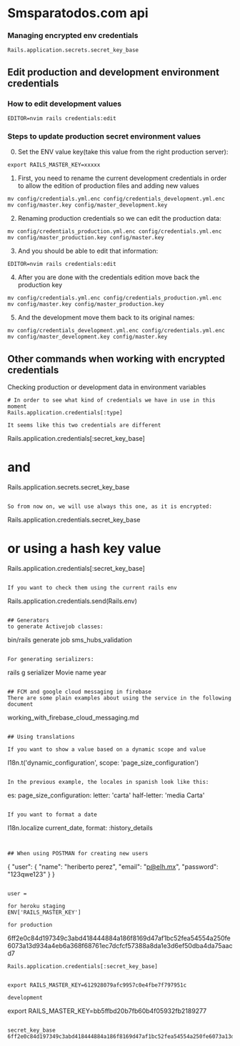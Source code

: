 Smsparatodos.com api
====================


### Managing encrypted env credentials

```
Rails.application.secrets.secret_key_base
```

## Edit production and development environment credentials

### How to edit development values
```
EDITOR=nvim rails credentials:edit
```

### Steps to update production secret environment values

0. Set the ENV value key(take this value from the right production server):
```
export RAILS_MASTER_KEY=xxxxx
```

1. First, you need to rename the current development credentials in order to allow the edition of production files
and adding new values
```
mv config/credentials.yml.enc config/credentials_development.yml.enc 
mv config/master.key config/master_development.key 
```

2. Renaming production credentials so we can edit the production data:
```
mv config/credentials_production.yml.enc config/credentials.yml.enc
mv config/master_production.key config/master.key
```

3. And you should be able to edit that information:
```
EDITOR=nvim rails credentials:edit
```

4. After you are done with the credentials edition move back the production key
```
mv config/credentials.yml.enc config/credentials_production.yml.enc 
mv config/master.key config/master_production.key 
```

5. And the development move them back to its original names:
```
mv config/credentials_development.yml.enc config/credentials.yml.enc 
mv config/master_development.key config/master.key 
```

## Other commands when working with encrypted credentials

Checking production or development data in environment variables
```
# In order to see what kind of credentials we have in use in this moment
Rails.application.credentials[:type]

It seems like this two credentials are different
```
Rails.application.credentials[:secret_key_base]
# and
Rails.application.secrets.secret_key_base
```

So from now on, we will use always this one, as it is encrypted:
```
Rails.application.credentials.secret_key_base
# or using a hash key value
Rails.application.credentials[:secret_key_base]
```

If you want to check them using the current rails env
```
Rails.application.credentials.send(Rails.env)
```

## Generators
to generate Activejob classes:
```
bin/rails generate job sms_hubs_validation
```

For generating serializers:
```
rails g serializer Movie name year
```

## FCM and google cloud messaging in firebase
There are some plain examples about using the service in the following document
```
working_with_firebase_cloud_messaging.md
```

## Using translations

If you want to show a value based on a dynamic scope and value
```
I18n.t('dynamic_configuration', scope: 'page_size_configuration')
```

In the previous example, the locales in spanish look like this:
```
es:
  page_size_configuration:
    letter: 'carta'
    half-letter: 'media Carta'
```

If you want to format a date
```
I18n.localize current_date, format: :history_details
```


## When using POSTMAN for creating new users
```
{ "user": { "name": "heriberto perez", "email": "p@elh.mx", "password": "123qwe123" } }
```

user = 

for heroku staging
ENV['RAILS_MASTER_KEY']

for production
```
6ff2e0c84d197349c3abd418444884a186f8169d47af1bc52fea54554a250fe6073a13d934a4eb6a368f68761ec7dcfcf57388a8da1e3d6ef50dba4da75aacd7
```
Rails.application.credentials[:secret_key_base]


export RAILS_MASTER_KEY=612928079afc9957c0e4fbe7f797951c

development
```
export RAILS_MASTER_KEY=bb5ffbd20b7fb60b4f05932fb2189277
```

secret_key_base
6ff2e0c84d197349c3abd418444884a186f8169d47af1bc52fea54554a250fe6073a13d934a4eb6a368f68761ec7dcfcf57388a8da1e3d6ef50dba4da75aacd7

